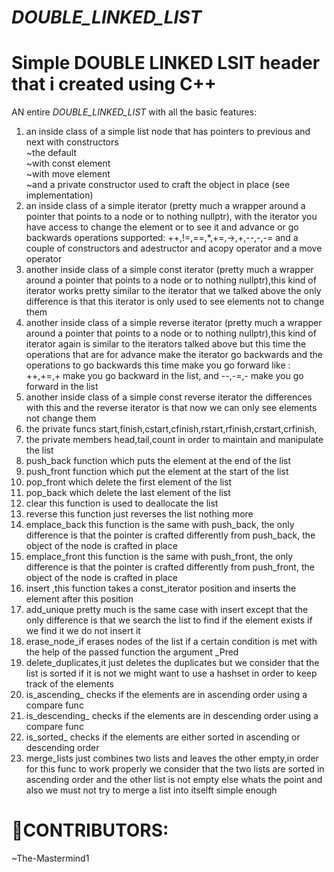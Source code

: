 # _DOUBLE_LINKED_LIST_
# Simple DOUBLE LINKED LSIT header that i created using C++
AN entire _DOUBLE_LINKED_LIST_ with all the basic features:
</br>
1. an inside class of a simple list node that has pointers to previous and next with constructors<br>
~the default </br>
~with const element</br>
~with move element</br>
~and a private constructor used to craft the object in place (see implementation)
2. an inside class of a simple iterator (pretty much a wrapper around a pointer that points to a node or to nothing nullptr),
   with the iterator you have access to change the element or to see it and advance or go backwards
   operations supported: ++,!=,==,*,+=,->,+,--,-,-= and a couple of constructors and adestructor and acopy operator and a move operator
3. another inside class of a simple const iterator (pretty much a wrapper around a pointer that points to a node or to nothing nullptr),this kind of iterator works pretty similar to the iterator that we talked above the only difference is
   that this iterator is only used to see elements not to change them
4. another inside class of a simple reverse iterator (pretty much a wrapper around a pointer that points to a node or to nothing nullptr),this kind of iterator again is similar to the iterators talked above but this time the operations that
   are for advance make the iterator go backwards and the operations to go backwards this time make you go forward like : ++,+=,+ make you go backward in the list, and --,-=,- make you go forward in the list
5. another inside class of a simple const reverse iterator the differences with this and the reverse iterator is that now we can only see elements not change them
6. the private funcs start,finish,cstart,cfinish,rstart,rfinish,crstart,crfinish,
7. the private members head,tail,count in order to maintain and manipulate the list
8. push_back function which puts the element at  the end of the list
9. push_front function  which put the element at the start of the list
10. pop_front which delete the first element of the list
11. pop_back which delete the last element of the list
12. clear this function is used to deallocate the list
13. reverse this function just reverses the list nothing more
14. emplace_back this function is the same with push_back, the only difference is that the pointer is crafted differently from push_back, the object of the node is crafted in place
15. emplace_front this function is the same with push_front, the only difference is that the pointer is crafted differently from push_front, the object of the node is crafted in place
16. insert ,this function takes a const_iterator position and inserts the element after this position
17. add_unique pretty much is the same case with insert except that the only difference is that we search the list to find if the element exists if we find it we do not insert it
18. erase_node_if erases nodes of the list if a certain condition is met with the help of the passed function the argument _Pred
19. delete_duplicates,it just deletes the duplicates but we consider that the list is sorted if it is not we might want to use a hashset in order to keep track of the elements
20. is_ascending_ checks if the elements are in ascending order using a compare func
21. is_descending_ checks if the elements are in descending order using a compare func
22. is_sorted_ checks if the elements are either sorted in  ascending or descending order
23. merge_lists just combines two lists and leaves the other empty,in order for this func to work properly we consider that the two lists are sorted in ascending order and the other list is not empty else whats the point
    and also we must not try to merge a list into itselft simple enough
# 👥CONTRIBUTORS:

~The-Mastermind1
